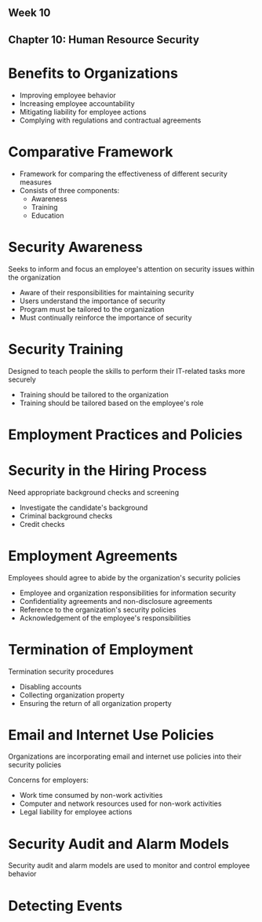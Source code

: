 ## Week 10

## Chapter 10: Human Resource Security

# Benefits to Organizations
- Improving employee behavior
- Increasing employee accountability
- Mitigating liability for employee actions
- Complying with regulations and contractual agreements

# Comparative Framework
- Framework for comparing the effectiveness of different security measures
- Consists of three components:
  - Awareness
  - Training
  - Education

# Security Awareness
Seeks to inform and focus an employee's attention on security issues within the organization
- Aware of their responsibilities for maintaining security
- Users understand the importance of security
- Program must be tailored to the organization
- Must continually reinforce the importance of security

# Security Training
Designed to teach people the skills to perform their IT-related tasks more securely
- Training should be tailored to the organization
- Training should be tailored based on the employee's role

# Employment Practices and Policies

# Security in the Hiring Process
Need appropriate background checks and screening
- Investigate the candidate's background
- Criminal background checks
- Credit checks

# Employment Agreements
Employees should agree to abide by the organization's security policies
- Employee and organization responsibilities for information security
- Confidentiality agreements and non-disclosure agreements
- Reference to the organization's security policies
- Acknowledgement of the employee's responsibilities

# Termination of Employment
Termination security procedures
- Disabling accounts
- Collecting organization property
- Ensuring the return of all organization property

# Email and Internet Use Policies
Organizations are incorporating email and internet use policies into their security policies

Concerns for employers:
- Work time consumed by non-work activities
- Computer and network resources used for non-work activities
- Legal liability for employee actions

# Security Audit and Alarm Models
Security audit and alarm models are used to monitor and control employee behavior

# Detecting Events
